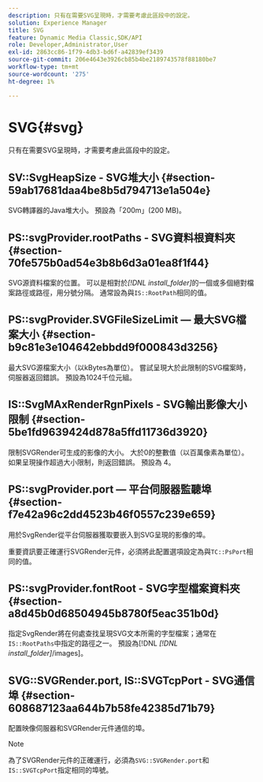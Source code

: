 ```yaml
---
description: 只有在需要SVG呈現時，才需要考慮此區段中的設定。
solution: Experience Manager
title: SVG
feature: Dynamic Media Classic,SDK/API
role: Developer,Administrator,User
exl-id: 2863cc86-1f79-4db3-bd6f-a42839ef3439
source-git-commit: 206e4643e3926cb85b4be2189743578f88180be7
workflow-type: tm+mt
source-wordcount: '275'
ht-degree: 1%

---
```


# SVG{#svg}

只有在需要SVG呈現時，才需要考慮此區段中的設定。

## SV::SvgHeapSize - SVG堆大小 {#section-59ab17681daa4be8b5d794713e1a504e}

SVG轉譯器的Java堆大小。 預設為「200m」(200 MB)。

## PS::svgProvider.rootPaths - SVG資料根資料夾 {#section-70fe575b0ad54e3b8b6d3a01ea8f1f44}

SVG源資料檔案的位置。 可以是相對於&#x200B;*[!DNL install_folder]*&#x200B;的一個或多個絕對檔案路徑或路徑，用分號分隔。 通常設為與`IS::RootPath`相同的值。

## PS::svgProvider.SVGFileSizeLimit — 最大SVG檔案大小 {#section-b9c81e3e104642ebbdd9f000843d3256}

最大SVG源檔案大小（以kBytes為單位）。 嘗試呈現大於此限制的SVG檔案時，伺服器返回錯誤。 預設為1024千位元組。

## IS::SvgMAxRenderRgnPixels - SVG輸出影像大小限制 {#section-5be1fd9639424d878a5ffd11736d3920}

限制SVGRender可生成的影像的大小。 大於0的整數值（以百萬像素為單位）。 如果呈現操作超過大小限制，則返回錯誤。 預設為 4。

## PS::svgProvider.port — 平台伺服器監聽埠 {#section-f7e42a96c2dd4523b46f0557c239e659}

用於SvgRender從平台伺服器獲取要嵌入到SVG呈現的影像的埠。

重要資訊要正確運行SVGRender元件，必須將此配置選項設定為與`TC::PsPort`相同的值。

## PS::svgProvider.fontRoot - SVG字型檔案資料夾 {#section-a8d45b0d68504945b8780f5eac351b0d}

指定SvgRender將在何處查找呈現SVG文本所需的字型檔案；通常在`IS::RootPaths`中指定的路徑之一。 預設為[!DNL *[!DNL install_folder]*/images]。

## SVG::SVGRender.port, IS::SVGTcpPort - SVG通信埠 {#section-608687123aa644b7b58fe42385d71b79}

配置映像伺服器和SVGRender元件通信的埠。

>[!NOTE]
>
>為了SVGRender元件的正確運行，必須為`SVG::SVGRender.port`和`IS::SVGTcpPort`指定相同的埠號。
